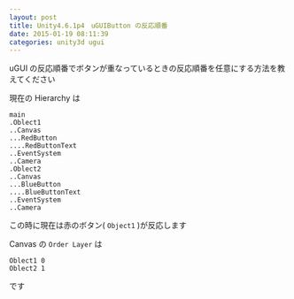 ```yaml
---
layout: post
title: Unity4.6.1p4　uGUIButton の反応順番
date: 2015-01-19 08:11:39
categories: unity3d ugui
---
```

<p>uGUI の反応順番でボタンが重なっているときの反応順番を任意にする方法を教えてください</p>

<p>現在の Hierarchy は</p>

<pre><code>main
.Oblect1
..Canvas
...RedButton
....RedButtonText
..EventSystem
..Camera
.Oblect2
..Canvas
...BlueButton
....BlueButtonText
..EventSystem
..Camera
</code></pre>

<p>この時に現在は赤のボタン( <code>Object1</code> )が反応します</p>

<p>Canvas の <code>Order Layer</code> は</p>

<pre><code>Oblect1 0
Oblect2 1
</code></pre>

<p>です</p>
